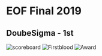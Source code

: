 # EOF Final 2019
## DoubeSigma - 1st
![scoreboard](scoreboard2.jpg)
![Firstblood](firstblood.jpg)
![Award](award.jpg)